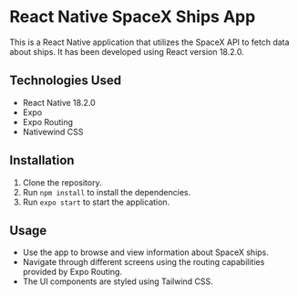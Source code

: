 # React Native SpaceX Ships App

This is a React Native application that utilizes the SpaceX API to fetch data about ships. It has been developed using React version 18.2.0.

## Technologies Used

- React Native 18.2.0
- Expo
- Expo Routing
- Nativewind CSS

## Installation

1. Clone the repository.
2. Run `npm install` to install the dependencies.
3. Run `expo start` to start the application.

## Usage

- Use the app to browse and view information about SpaceX ships.
- Navigate through different screens using the routing capabilities provided by Expo Routing.
- The UI components are styled using Tailwind CSS.
